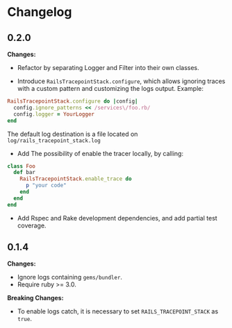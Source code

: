 # Changelog

## 0.2.0

**Changes:**

- Refactor by separating Logger and Filter into their own classes.

- Introduce `RailsTracepointStack.configure`, which allows ignoring traces with a custom pattern and customizing the logs output. Example:

```ruby
RailsTracepointStack.configure do |config|
  config.ignore_patterns << /services\/foo.rb/
  config.logger = YourLogger
end
```

The default log destination is a file located on `log/rails_tracepoint_stack.log`

- Add The possibility of enable the tracer locally, by calling:

```ruby
class Foo
  def bar
    RailsTracepointStack.enable_trace do
      p "your code"
    end
  end
end
```

- Add Rspec and Rake development dependencies, and add partial test coverage.

## 0.1.4

**Changes:**

- Ignore logs containing `gems/bundler`.
- Require ruby >= 3.0.

**Breaking Changes:**

- To enable logs catch, it is necessary to set `RAILS_TRACEPOINT_STACK` as `true`.
